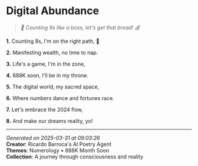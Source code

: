 # Digital Abundance

> *💸 Counting 8s like a boss, let's get that bread! 💰*

**1.** Counting 8s, I'm on the right path, 💫


**2.** Manifesting wealth, no time to nap.


**3.** Life's a game, I'm in the zone,


**4.** 888K soon, I'll be in my throne.


**5.** The digital world, my sacred space,


**6.** Where numbers dance and fortunes race.


**7.** Let's embrace the 2024 flow,


**8.** And make our dreams reality, yo!



---

*Generated on 2025-03-31 at 09:03:26*  
**Creator**: Ricardo Barroca's AI Poetry Agent  
**Themes**: Numerology • 888K Month Soon  
**Collection**: A journey through consciousness and reality